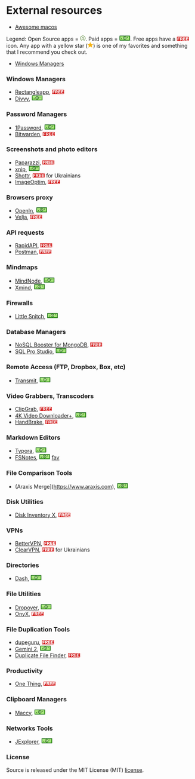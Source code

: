 # External resources

- [Awesome macos](https://github.com/phmullins/awesome-macos)

Legend: Open Source apps = ![Open Source][oss]. Paid
apps = ![Dollar][mon]. Free apps have a ![Free][free] icon. Any app with a yellow star (![Star][fav]) is one of my 
favorites and something that I recommend you check out.

- [Windows Managers](#windows-managers)

### Windows Managers

- [Rectangleapp](https://rectangleapp.com), ![Free][free]
- [Divvy](https://mizage.com/divvy/), ![Dollar][mon]

### Password Managers

- [1Password](https://1password.com), ![Dollar][mon]
- [Bitwarden](https://bitwarden.com), ![Free][free]

### Screenshots and photo editors

- [Paparazzi](https://derailer.org/paparazzi/), ![Free][free]
- [xnip](https://www.xnipapp.com), ![Dollar][mon]
- [Shottr](https://shottr.cc), ![Free][free] for Ukrainians
- [ImageOptim](https://imageoptim.com/mac), ![Free][free]

### Browsers proxy

- [OpenIn](https://loshadki.app/openin/), ![Dollar][mon]
- [Velja](https://sindresorhus.com/velja), ![Free][free] 

### API requests

- [RapidAPI](https://paw.cloud), ![Free][free]
- [Postman](https://www.postman.com/downloads/), ![Free][free]

### Mindmaps

- [MindNode](https://www.mindnode.com), ![Dollar][mon]
- [Xmind](https://xmind.app), ![Dollar][mon]

### Firewalls

- [Little Snitch](https://www.obdev.at/products/littlesnitch/), ![Dollar][mon]

### Database Managers

- [NoSQL Booster for MongoDB](https://www.nosqlbooster.com), ![Free][free]
- [SQL Pro Studio](https://www.sqlprostudio.com), ![Dollar][mon]

### Remote Access (FTP, Dropbox, Box, etc)

- [Transmit](https://www.panic.com/transmit/), ![Dollar][mon]

### Video Grabbers, Transcoders

- [ClipGrab](https://clipgrab.org), ![Free][free]
- [4K Video Downloader+](https://www.4kdownload.com), ![Dollar][mon]
- [HandBrake](https://handbrake.fr), ![Free][free]

### Markdown Editors

- [Typora](https://typora.io), ![Dollar][mon]
- [FSNotes](https://fsnot.es), ![Dollar][mon] [fav]

### File Comparison Tools

- (Araxis Merge](https://www.araxis.com), ![Dollar][mon]

### Disk Utilities

- [Disk Inventory X](http://www.derlien.com), ![Free][free]

### VPNs

- [BetterVPN](https://www.betternet.co), ![Free][free]
- [ClearVPN](http://clearvpn.com/), ![Free][free] for Ukrainians

### Directories

- [Dash](https://kapeli.com/dash), ![Dollar][mon]

### File Utilities

- [Dropover](https://dropoverapp.com), ![Dollar][mon]
- [OnyX](https://www.titanium-software.fr/en/onyx.html), ![Free][free]

### File Duplication Tools

- [dupeguru](https://dupeguru.voltaicideas.net), ![Free][free]
- [Gemini 2](http://gemini.macpaw.com), ![Dollar][mon]
- [Duplicate File Finder](https://nektony.com/downloads), ![Free][free]

### Productivity

- [One Thing](https://sindresorhus.com/one-thing), ![Free][free]

### Clipboard Managers

- [Maccy](https://maccy.app), ![Dollar][mon]

### Networks Tools

- [JExplorer](http://jxplorer.org), ![Dollar][mon]

### License
Source is released under the MIT License (MIT) [license](LICENCE).

[oss]: /assets/oss.png
[mon]: /assets/dollar.png
[fav]: /assets/icon_star.png
[free]: /assets/free.png